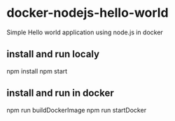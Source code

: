 # docker-nodejs-hello-world
Simple Hello world application using node.js in docker

## install and run localy
npm install
npm start

## install and run in docker
npm run buildDockerImage
npm run startDocker
